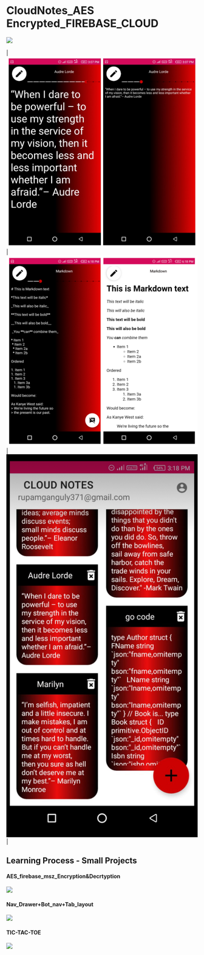 
# CloudNotes_AES Encrypted_FIREBASE_CLOUD

<img src="assets/cloudNotesDemoVideo.gif">

| <img src="assets/PicsArt_12-30-03.08.49.jpg">    | <img src="assets/PicsArt_12-30-06.26.30.jpg"> | <img src="assets/Screenshot_20201231-085835.png"> |

## Learning Process - Small Projects

#### AES_firebase_msz_Encryption&Decrtyption

<img src="learning-process-Small-Projects/AES_firebase_msz_Encryption%26Decrtyption/Rec%200001.gif">

#### Nav_Drawer+Bot_nav+Tab_layout

<img src="learning-process-Small-Projects/Nav_Drawer+Bottom_nav+Tab_layout/Rec%200001.gif?raw=true">

#### TIC-TAC-TOE

<img src="learning-process-Small-Projects/TIC_TAC_TOE-MultiActivity/ZJ6VmQB8iB.gif?raw=true">






